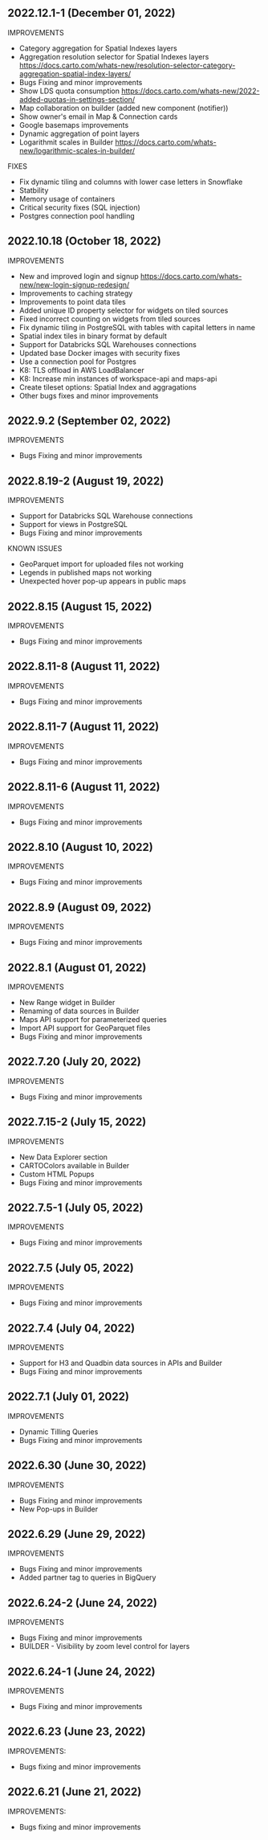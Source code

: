 ## 2022.12.1-1 (December 01, 2022)
IMPROVEMENTS

+ Category aggregation for Spatial Indexes layers
+ Aggregation resolution selector for Spatial Indexes layers https://docs.carto.com/whats-new/resolution-selector-category-aggregation-spatial-index-layers/
+ Bugs Fixing and minor improvements
+ Show LDS quota consumption https://docs.carto.com/whats-new/2022-added-quotas-in-settings-section/
+ Map collaboration on builder (added new component (notifier))
+ Show owner's email in Map & Connection cards
+ Google basemaps improvements
+ Dynamic aggregation of point layers
+ Logarithmit scales in Builder https://docs.carto.com/whats-new/logarithmic-scales-in-builder/

FIXES
+ Fix dynamic tiling and columns with lower case letters in Snowflake 
+ Statbility
+ Memory usage of containers
+ Critical security fixes (SQL injection)
+ Postgres connection pool handling

## 2022.10.18 (October 18, 2022)
IMPROVEMENTS

+ New and improved login and signup https://docs.carto.com/whats-new/new-login-signup-redesign/
+ Improvements to caching strategy
+ Improvements to point data tiles
+ Added unique ID property selector for widgets on tiled sources
+ Fixed incorrect counting on widgets from tiled sources
+ Fix dynamic tiling in PostgreSQL with tables with capital letters in name
+ Spatial index tiles in binary format by default
+ Support for Databricks SQL Warehouses connections
+ Updated base Docker images with security fixes
+ Use a connection pool for Postgres
+ K8: TLS offload in AWS LoadBalancer
+ K8: Increase min instances of workspace-api and maps-api
+ Create tileset options: Spatial Index and aggragations
+ Other bugs fixes and minor improvements

## 2022.9.2 (September 02, 2022)
IMPROVEMENTS
+ Bugs Fixing and minor improvements

## 2022.8.19-2 (August 19, 2022)
IMPROVEMENTS
+ Support for Databricks SQL Warehouse connections
+ Support for views in PostgreSQL
+ Bugs Fixing and minor improvements

KNOWN ISSUES
+ GeoParquet import for uploaded files not working
+ Legends in published maps not working
+ Unexpected hover pop-up appears in public maps

## 2022.8.15 (August 15, 2022)
IMPROVEMENTS
+ Bugs Fixing and minor improvements

## 2022.8.11-8 (August 11, 2022)
IMPROVEMENTS
+ Bugs Fixing and minor improvements

## 2022.8.11-7 (August 11, 2022)
IMPROVEMENTS
+ Bugs Fixing and minor improvements

## 2022.8.11-6 (August 11, 2022)
IMPROVEMENTS
+ Bugs Fixing and minor improvements

## 2022.8.10 (August 10, 2022)
IMPROVEMENTS
+ Bugs Fixing and minor improvements

## 2022.8.9 (August 09, 2022)
IMPROVEMENTS
+ Bugs Fixing and minor improvements

## 2022.8.1 (August 01, 2022)
IMPROVEMENTS
+ New Range widget in Builder
+ Renaming of data sources in Builder
+ Maps API support for parameterized queries
+ Import API support for GeoParquet files
+ Bugs Fixing and minor improvements

## 2022.7.20 (July 20, 2022)
IMPROVEMENTS
+ Bugs Fixing and minor improvements

## 2022.7.15-2 (July 15, 2022)
IMPROVEMENTS
+ New Data Explorer section
+ CARTOColors available in Builder
+ Custom HTML Popups
+ Bugs Fixing and minor improvements

## 2022.7.5-1 (July 05, 2022)
IMPROVEMENTS
+ Bugs Fixing and minor improvements

## 2022.7.5 (July 05, 2022)
IMPROVEMENTS
+ Bugs Fixing and minor improvements

## 2022.7.4 (July 04, 2022)
IMPROVEMENTS
+ Support for H3 and Quadbin data sources in APIs and Builder
+ Bugs Fixing and minor improvements

## 2022.7.1 (July 01, 2022)
IMPROVEMENTS
+ Dynamic Tilling Queries
+ Bugs Fixing and minor improvements

## 2022.6.30 (June 30, 2022)
IMPROVEMENTS
+ Bugs Fixing and minor improvements
+ New Pop-ups in Builder

## 2022.6.29 (June 29, 2022)
IMPROVEMENTS
+ Bugs Fixing and minor improvements
+ Added partner tag to queries in BigQuery

## 2022.6.24-2 (June 24, 2022)
IMPROVEMENTS
+ Bugs Fixing and minor improvements
+ BUILDER - Visibility by zoom level control for layers

## 2022.6.24-1 (June 24, 2022)
IMPROVEMENTS
+ Bugs Fixing and minor improvements

## 2022.6.23 (June 23, 2022)
IMPROVEMENTS:
- Bugs fixing and minor improvements

## 2022.6.21 (June 21, 2022)
IMPROVEMENTS:
- Bugs fixing and minor improvements
